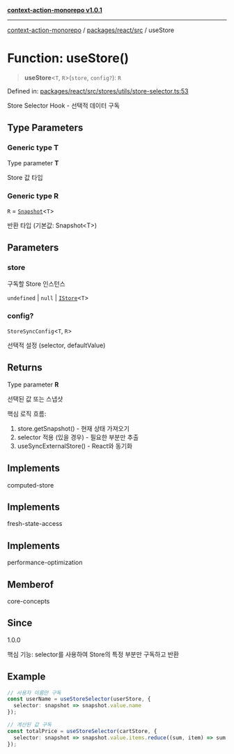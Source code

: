 [**context-action-monorepo v1.0.1**](../../../../README.md)

***

[context-action-monorepo](../../../../README.md) / [packages/react/src](../README.md) / useStore

# Function: useStore()

> **useStore**\<`T`, `R`\>(`store`, `config?`): `R`

Defined in: [packages/react/src/stores/utils/store-selector.ts:53](https://github.com/mineclover/context-action/blob/2861d61b4b5d930e9e7f5277983455dc296dc859/packages/react/src/stores/utils/store-selector.ts#L53)

Store Selector Hook - 선택적 데이터 구독

## Type Parameters

### Generic type T

Type parameter **T**

Store 값 타입

### Generic type R

`R` = [`Snapshot`](../interfaces/Snapshot.md)&lt;`T`&gt;

반환 타입 (기본값: Snapshot&lt;T&gt;)

## Parameters

### store

구독할 Store 인스턴스

`undefined` | `null` | [`IStore`](../interfaces/IStore.md)&lt;`T`&gt;

### config?

`StoreSyncConfig`\<`T`, `R`\>

선택적 설정 (selector, defaultValue)

## Returns

Type parameter **R**

선택된 값 또는 스냅샷

핵심 로직 흐름:
1. store.getSnapshot() - 현재 상태 가져오기
2. selector 적용 (있을 경우) - 필요한 부분만 추출
3. useSyncExternalStore() - React와 동기화

## Implements

computed-store

## Implements

fresh-state-access

## Implements

performance-optimization

## Memberof

core-concepts

## Since

1.0.0

핵심 기능: selector를 사용하여 Store의 특정 부분만 구독하고 반환

## Example

```typescript
// 사용자 이름만 구독
const userName = useStoreSelector(userStore, { 
  selector: snapshot => snapshot.value.name 
});

// 계산된 값 구독
const totalPrice = useStoreSelector(cartStore, {
  selector: snapshot => snapshot.value.items.reduce((sum, item) => sum + item.price, 0)
});
```
